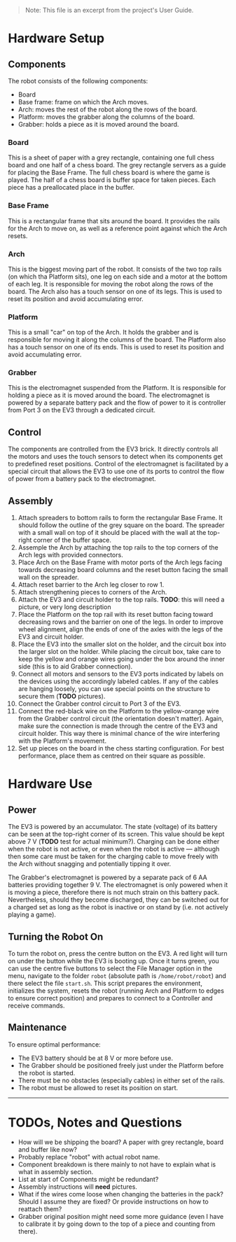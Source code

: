 > Note: This file is an excerpt from the project's User Guide.

# Hardware Setup

## Components
The robot consists of the following components:

- Board
- Base frame: frame on which the Arch moves.
- Arch: moves the rest of the robot along the rows of the board.
- Platform: moves the grabber along the columns of the board.
- Grabber: holds a piece as it is moved around the board.

### Board
This is a sheet of paper with a grey rectangle, containing one full chess board and one half of a chess board.
The grey rectangle servers as a guide for placing the Base Frame.
The full chess board is where the game is played.
The half of a chess board is buffer space for taken pieces.
Each piece has a preallocated place in the buffer.

### Base Frame
This is a rectangular frame that sits around the board.
It provides the rails for the Arch to move on, as well as a reference point against which the Arch resets.

### Arch
This is the biggest moving part of the robot.
It consists of the two top rails (on which tha Platform sits), one leg on each side and a motor at the bottom of each leg.
It is responsible for moving the robot along the rows of the board.
The Arch also has a touch sensor on one of its legs.
This is used to reset its position and avoid accumulating error.

### Platform
This is a small "car" on top of the Arch.
It holds the grabber and is responsible for moving it along the columns of the board.
The Platform also has a touch sensor on one of its ends.
This is used to reset its position and avoid accumulating error.

### Grabber
This is the electromagnet suspended from the Platform.
It is responsible for holding a piece as it is moved around the board.
The electromagnet is powered by a separate battery pack and the flow of power to it is controller from Port 3 on the EV3 through a dedicated circuit.

## Control
The components are controlled from the EV3 brick.
It directly controls all the motors and uses the touch sensors to detect when its components get to predefined reset positions.
Control of the electromagnet is facilitated by a special circuit that allows the EV3 to use one of its ports to control the flow of power from a battery pack to the electromagnet.

## Assembly
1. Attach spreaders to bottom rails to form the rectangular Base Frame.
    It should follow the outline of the grey square on the board.
    The spreader with a small wall on top of it should be placed with the wall at the top-right corner of the buffer space.
2. Assemple the Arch by attaching the top rails to the top corners of the Arch legs with provided connectors.
3. Place Arch on the Base Frame with motor ports of the Arch legs facing towards decreasing board columns and the reset button facing the small wall on the spreader.
4. Attach reset barrier to the Arch leg closer to row 1.
5. Attach strengthening pieces to corners of the Arch.
6. Attach the EV3 and circuit holder to the top rails.
    **TODO**: this will need a picture, or very long description
7. Place the Platform on the top rail with its reset button facing toward decreasing rows and the barrier on one of the legs.
    In order to improve wheel alignment, align the ends of one of the axles with the legs of the EV3 and circuit holder.
8. Place the EV3 into the smaller slot on the holder, and the circuit box into the larger slot on the holder.
    While placing the circuit box, take care to keep the yellow and orange wires going under the box around the inner side (this is to aid Grabber connection).
9. Connect all motors and sensors to the EV3 ports indicated by labels on the devices using the accordingly labeled cables.
    If any of the cables are hanging loosely, you can use special points on the structure to secure them (**TODO** pictures).
10. Connect the Grabber control circuit to Port 3 of the EV3.
11. Connect the red-black wire on the Platform to the yellow-orange wire from the Grabber control circuit (the orientation doesn't matter).
    Again, make sure the connection is made through the centre of the EV3 and circuit holder.
    This way there is minimal chance of the wire interfering with the Platform's movement.
12. Set up pieces on the board in the chess starting configuration.
    For best performance, place them as centred on their square as possible.

# Hardware Use

## Power
The EV3 is powered by an accumulator.
The state (voltage) of its battery can be seen at the top-right corner of its screen.
This value should be kept above 7 V (**TODO** test for actual minimum?).
Charging can be done either when the robot is not active, or even when the robot is active &mdash; although then some care must be taken for the charging cable to move freely with the Arch without snagging and potentially tipping it over.

The Grabber's electromagnet is powered by a separate pack of 6 AA batteries providing together 9 V.
The electromagnet is only powered when it is moving a piece, therefore there is not much strain on this battery pack.
Nevertheless, should they become discharged, they can be switched out for a charged set as long as the robot is inactive or on stand by (i.e. not actively playing a game).

## Turning the Robot On
To turn the robot on, press the centre button on the EV3.
A red light will turn on under the button while the EV3 is booting up.
Once it turns green, you can use the centre five buttons to select the File Manager option in the menu, navigate to the folder `robot` (absolute path is `/home/robot/robot`) and there select the file `start.sh`.
This script prepares the environment, initializes the system, resets the robot (running Arch and Platform to edges to ensure correct position) and prepares to connect to a Controller and receive commands.

## Maintenance
To ensure optimal performance:

- The EV3 battery should be at 8 V or more before use.
- The Grabber should be positioned freely just under the Platform before the robot is started.
- There must be no obstacles (especially cables) in either set of the rails.
- The robot must be allowed to reset its position on start.

---
# TODOs, Notes and Questions
- How will we be shipping the board? A paper with grey rectangle, board and buffer like now?
- Probably replace "robot" with actual robot name.
- Component breakdown is there mainly to not have to explain what is what in assembly section.
- List at start of Components might be redundant?
- Assembly instructions will **need** pictures.
- What if the wires come loose when changing the batteries in the pack? Should I assume they are fixed? Or provide instructions on how to reattach them?
- Grabber original position might need some more guidance (even I have to calibrate it by going down to the top of a piece and counting from there).
